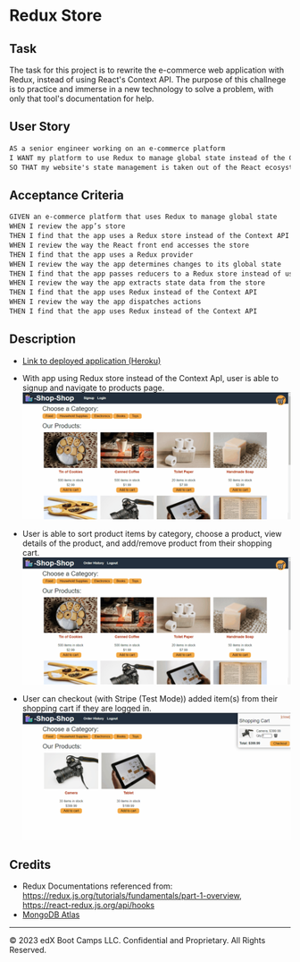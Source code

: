 # Redux Store

## Task

The task for this project is to rewrite the e-commerce web application with Redux, instead of using React's Context API. The purpose of this challnege is to practice and immerse in a new technology to solve a problem, with only that tool's documentation for help.   


## User Story

```md
AS a senior engineer working on an e-commerce platform
I WANT my platform to use Redux to manage global state instead of the Context API
SO THAT my website's state management is taken out of the React ecosystem
```

## Acceptance Criteria

```md
GIVEN an e-commerce platform that uses Redux to manage global state
WHEN I review the app’s store
THEN I find that the app uses a Redux store instead of the Context API
WHEN I review the way the React front end accesses the store
THEN I find that the app uses a Redux provider
WHEN I review the way the app determines changes to its global state
THEN I find that the app passes reducers to a Redux store instead of using the Context API
WHEN I review the way the app extracts state data from the store
THEN I find that the app uses Redux instead of the Context API
WHEN I review the way the app dispatches actions
THEN I find that the app uses Redux instead of the Context API
```

## Description

* [Link to deployed application (Heroku)](https://sleepy-tundra-34637.herokuapp.com)

* With app using Redux store instead of the Context ApI, user is able to signup and navigate to products page.
    ![A user registers on the Signup page and then navigates to the Products page, which displays images and descriptions of products.](./Assets/22-state-homework-demo-01.gif)

* User is able to sort product items by category, choose a product, view details of the product, and add/remove product from their shopping cart.
    ![The user selects a category, chooses a product, views details about it on the product page, and adds it to and removes it from their shopping cart.](./Assets/22-state-homework-demo-02.gif)

* User can checkout (with Stripe (Test Mode)) added item(s) from their shopping cart if they are logged in.
    ![The user checks out by going to their shopping cart.](./Assets/22-state-homework-demo-03.gif)

## Credits
* Redux Documentations referenced from: https://redux.js.org/tutorials/fundamentals/part-1-overview, https://react-redux.js.org/api/hooks
* [MongoDB Atlas](https://www.mongodb.com/atlas/database)

- - -
© 2023 edX Boot Camps LLC. Confidential and Proprietary. All Rights Reserved.
